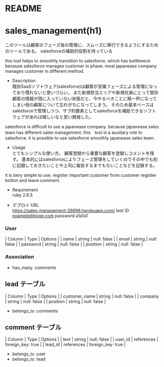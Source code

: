 # README
# sales_management(h1)

このツールは顧客のフェーズ毎の管理に、スムーズに移行できるようにするためのツールである。
salesforceの補助的役割を持っている

this tool helps to smoothly transition to salesforce.
which has bottleneck because salesforce manages customer in phase.
most japanease company manages customer in different method.


* Description<br>
既存SaaSソフトウェア(salesforce)は顧客が営業フェーズによる管理になっており慣れないと使いづらい。
また新規担当エリアや新規社員にとって既存顧客の情報が頭に入っていない状態だと、今やるべきことに精一杯になってしまい他の顧客について忘れがちになってしまう。
そのため基本ベースはsalesforceで管理しつつ、サブ的要素としてsalesforceを補助できるソフトウェアがあれば嬉しいなと思い開発した。

salesforce is difficult to use a japanease company.
because japanease sales team has different sales management.
this　tool is a auxiliary role to salesforce.
it is possible to use salesforce smoothly japanease sales team.

* Usage<br>
とてもシンプルな使い方。
顧客登録から重要な顧客を登録しコメントを残す。
基本的にはsalesforceによりフェーズ管理をしていくのでその中でも別に記録しておきたいことや上司に報告するまでもないことなどを記録する。

it is bery simple to use.
register important customer from customer register botton and leave comment.

* Requirement <br>
ruby 2.6.5

* デプロイ URL <br>
https://sales-management-28698.herokuapp.com/
test ID example@hoge.com
password a1a1a1


### User

| Column   | Type   | Options     |
| name   | string | null: false |
| email      | string | null: false |
| password   | string | null: false |
| position   | string | null: false |

### Association

- has_many :comments

## lead テーブル

| Column            | Type   | Options     |
| customer_name     | string | null: false |
| company           | string | null: false |
| position          | string   | null: false |

- belongs_to :comments

## comment テーブル

| Column            | Type     | Options     |
| text          | string       | null: false |
| user_id       | references   | foreign_key: true |
| lead_id       | references   | foreign_key: true |

- belongs_to :user
- belongs_to :lead
